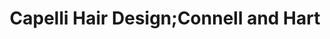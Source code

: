 ---
title: "Capelli Hair Design;Connell and Hart"
url: /corbridge/capelli-hair-design-connell-and-hart/
shop: hairdresser
---